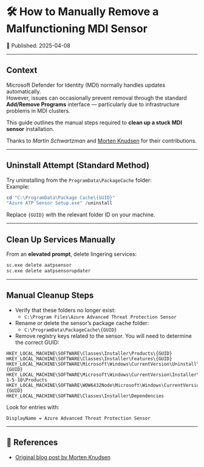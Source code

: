# 🛠️ How to Manually Remove a Malfunctioning MDI Sensor  
📅 Published: 2025-04-08  

---

## Context  
Microsoft Defender for Identity (MDI) normally handles updates automatically.  
However, issues can occasionally prevent removal through the standard **Add/Remove Programs** interface — particularly due to infrastructure problems in MDI clusters.  

This guide outlines the manual steps required to **clean up a stuck MDI sensor** installation.

Thanks to *Martin Schwartzman* and [Morten Knudsen](https://mortenknudsen.net/?p=258) for their contributions.

---

## Uninstall Attempt (Standard Method)

Try uninstalling from the `ProgramData\PackageCache` folder:  
Example:
```powershell
cd "C:\ProgramData\Package Cache\{GUID}"
"Azure ATP Sensor Setup.exe" /uninstall
```

Replace `{GUID}` with the relevant folder ID on your machine.

---

## Clean Up Services Manually

From an **elevated prompt**, delete lingering services:
```cmd
sc.exe delete aatpsensor
sc.exe delete aatpsensorupdater
```

---

## Manual Cleanup Steps

- Verify that these folders no longer exist:
  - `C:\Program Files\Azure Advanced Threat Protection Sensor`
- Rename or delete the sensor’s package cache folder:
  - `C:\ProgramData\PackageCache\{GUID}`
- Remove registry keys related to the sensor. You will need to determine the correct GUID:
```reg
HKEY_LOCAL_MACHINE\SOFTWARE\Classes\Installer\Products\{GUID}
HKEY_LOCAL_MACHINE\SOFTWARE\Classes\Installer\Features\{GUID}
HKEY_LOCAL_MACHINE\SOFTWARE\Microsoft\Windows\CurrentVersion\Uninstall\{GUID}
HKEY_LOCAL_MACHINE\SOFTWARE\Microsoft\Windows\CurrentVersion\Installer\UserData\S-1-5-18\Products
HKEY_LOCAL_MACHINE\SOFTWARE\WOW6432Node\Microsoft\Windows\CurrentVersion\Uninstall\{GUID}
HKEY_LOCAL_MACHINE\SOFTWARE\Classes\Installer\Dependencies
```

Look for entries with:
```text
DisplayName = Azure Advanced Threat Protection Sensor
```

---

## 📎 References

- [Original blog post by Morten Knudsen](https://mortenknudsen.net/?p=258)
